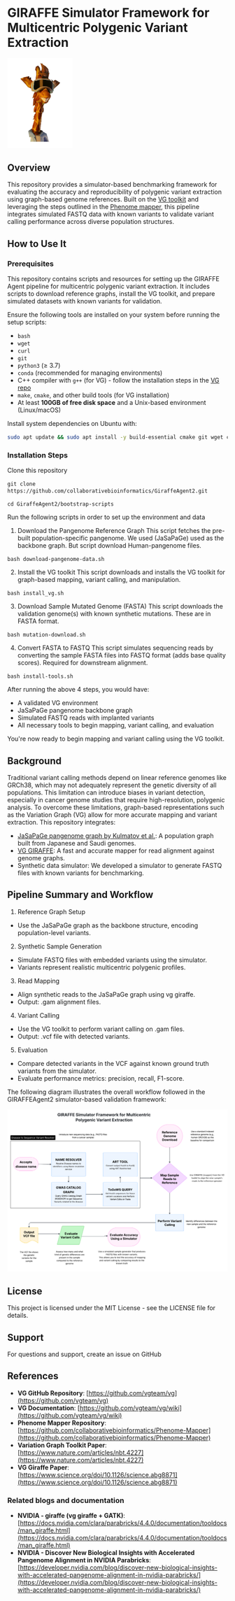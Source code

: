 # GIRAFFE Simulator Framework for Multicentric Polygenic Variant Extraction


<div align="left">
  <img src="giraffewithgoggles-removebg-preview.png" alt="GIRAFFE: I AM COOL" width="150">
</div>

## Overview
This repository provides a simulator-based benchmarking framework for evaluating the accuracy and reproducibility of polygenic variant extraction using graph-based genome references. Built on the [VG toolkit](https://github.com/vgteam/vg?tab=readme-ov-file) and leveraging the steps outlined in the [Phenome mapper](https://github.com/collaborativebioinformatics/Phenome-Mapper), this pipeline integrates simulated FASTQ data with known variants to validate variant calling performance across diverse population structures.



## How to Use It

### Prerequisites 
This repository contains scripts and resources for setting up the GIRAFFE Agent pipeline for multicentric polygenic variant extraction. It includes scripts to download reference graphs, install the VG toolkit, and prepare simulated datasets with known variants for validation.   

Ensure the following tools are installed on your system before running the setup scripts:
- `bash`
- `wget`
- `curl`
- `git`
- `python3` (≥ 3.7)
- `conda` (recommended for managing environments)
- C++ compiler with `g++` (for VG) - follow the installation steps in the [VG repo](https://github.com/vgteam/vg?tab=readme-ov-file)
- `make`, `cmake`, and other build tools (for VG installation)
- At least **100GB of free disk space** and a Unix-based environment (Linux/macOS)

Install system dependencies on Ubuntu with:

```bash
sudo apt update && sudo apt install -y build-essential cmake git wget curl unzip
```

### Installation Steps
Clone this repository
```
git clone https://github.com/collaborativebioinformatics/GiraffeAgent2.git
```

```
cd GiraffeAgent2/bootstrap-scripts
```

Run the following scripts in order to set up the environment and data

1. Download the Pangenome Reference Graph
This script fetches the pre-built population-specific pangenome. We used (JaSaPaGe) used as the backbone graph. But script download Human-pangenome files.
```
bash download-pangenome-data.sh
```

2. Install the VG toolkit 
This script downloads and installs the VG toolkit for graph-based mapping, variant calling, and manipulation.
```
bash install_vg.sh
```

3. Download Sample Mutated Genome (FASTA)
This script downloads the validation genome(s) with known synthetic mutations. These are in FASTA format.
```
bash mutation-download.sh
```

4. Convert FASTA to FASTQ
This script simulates sequencing reads by converting the sample FASTA files into FASTQ format (adds base quality scores). Required for downstream alignment.
```
bash install-tools.sh
```

After running the above 4 steps, you would have:
* A validated VG environment
* JaSaPaGe pangenome backbone graph
* Simulated FASTQ reads with implanted variants
* All necessary tools to begin mapping, variant calling, and evaluation

You're now ready to begin mapping and variant calling using the VG toolkit.

## Background
Traditional variant calling methods depend on linear reference genomes like GRCh38, which may not adequately represent the genetic diversity of all populations. This limitation can introduce biases in variant detection, especially in cancer genome studies that require high-resolution, polygenic analysis. To overcome these limitations, graph-based representations such as the Variation Graph (VG) allow for more accurate mapping and variant extraction. This repository integrates:
* [JaSaPaGe pangenome graph by Kulmatov et al.](https://pmc.ncbi.nlm.nih.gov/articles/PMC12343856/): A population graph built from Japanese and Saudi genomes.
* [VG GIRAFFE](https://www.science.org/doi/10.1126/science.abg8871): A fast and accurate mapper for read alignment against genome graphs.
* Synthetic data simulator: We developed a simulator to generate FASTQ files with known variants for benchmarking.

## Pipeline Summary and Workflow
1. Reference Graph Setup
* Use the JaSaPaGe graph as the backbone structure, encoding population-level variants.

2. Synthetic Sample Generation
* Simulate FASTQ files with embedded variants using the simulator.
* Variants represent realistic multicentric polygenic profiles.

3. Read Mapping
* Align synthetic reads to the JaSaPaGe graph using vg giraffe.
* Output: .gam alignment files.

4. Variant Calling
* Use the VG toolkit to perform variant calling on .gam files.
* Output: .vcf file with detected variants.

5. Evaluation
* Compare detected variants in the VCF against known ground truth variants from the simulator.
* Evaluate performance metrics: precision, recall, F1-score.

The following diagram illustrates the overall workflow followed in the GIRAFFEAgent2 simulator-based validation framework:

![GIRAFFE Workflow](giraffe2.png)

## License

This project is licensed under the MIT License - see the LICENSE file for details.

## Support

For questions and support, create an issue on GitHub

## References

- **VG GitHub Repository**: [https://github.com/vgteam/vg](https://github.com/vgteam/vg)
- **VG Documentation**: [https://github.com/vgteam/vg/wiki](https://github.com/vgteam/vg/wiki)
- **Phenome Mapper Repository**: [https://github.com/collaborativebioinformatics/Phenome-Mapper](https://github.com/collaborativebioinformatics/Phenome-Mapper)
- **Variation Graph Toolkit Paper**: [https://www.nature.com/articles/nbt.4227](https://www.nature.com/articles/nbt.4227)
- **VG Giraffe Paper**: [https://www.science.org/doi/10.1126/science.abg8871](https://www.science.org/doi/10.1126/science.abg8871)

### Related blogs and documentation
- **NVIDIA - giraffe (vg giraffe + GATK)**: [https://docs.nvidia.com/clara/parabricks/4.4.0/documentation/tooldocs/man_giraffe.html](https://docs.nvidia.com/clara/parabricks/4.4.0/documentation/tooldocs/man_giraffe.html)
- **NVIDIA - Discover New Biological Insights with Accelerated Pangenome Alignment in NVIDIA Parabricks**: [https://developer.nvidia.com/blog/discover-new-biological-insights-with-accelerated-pangenome-alignment-in-nvidia-parabricks/](https://developer.nvidia.com/blog/discover-new-biological-insights-with-accelerated-pangenome-alignment-in-nvidia-parabricks/)
